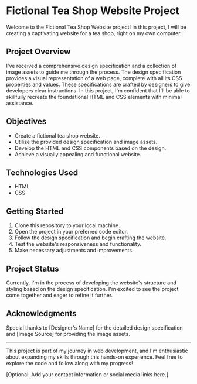 # Fictional Tea Shop Website Project

Welcome to the Fictional Tea Shop Website project! In this project, I will be creating a captivating website for a tea shop, right on my own computer.

## Project Overview

I've received a comprehensive design specification and a collection of image assets to guide me through the process. The design specification provides a visual representation of a web page, complete with all its CSS properties and values. These specifications are crafted by designers to give developers clear instructions. In this project, I'm confident that I'll be able to skillfully recreate the foundational HTML and CSS elements with minimal assistance.

## Objectives

- Create a fictional tea shop website.
- Utilize the provided design specification and image assets.
- Develop the HTML and CSS components based on the design.
- Achieve a visually appealing and functional website.

## Technologies Used

- HTML
- CSS

## Getting Started

1. Clone this repository to your local machine.
2. Open the project in your preferred code editor.
3. Follow the design specification and begin crafting the website.
4. Test the website's responsiveness and functionality.
5. Make necessary adjustments and improvements.

## Project Status

Currently, I'm in the process of developing the website's structure and styling based on the design specification. I'm excited to see the project come together and eager to refine it further.

## Acknowledgments

Special thanks to [Designer's Name] for the detailed design specification and [Image Source] for providing the image assets.

---

This project is part of my journey in web development, and I'm enthusiastic about expanding my skills through this hands-on experience. Feel free to explore the code and follow along with my progress!

[Optional: Add your contact information or social media links here.]

